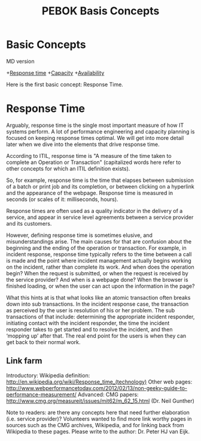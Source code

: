 ﻿---
title: PEBOK Basis Concepts
layout: default
---

# Basic Concepts

MD version

+[Response time](/1-response-time)
+[Capacity](/2-capacity)
+[Availability](/3-availability)

Here is the first basic concept: Response Time.

# Response Time

Arguably, response time is the single most important measure of how IT systems perform. 
A lot of performance engineering and capacity planning is focused on keeping response times optimal. 
We will get into more detail later when we dive into the elements that drive response time. 

According to ITIL, response time is "A measure of the time taken to complete an Operation or Transaction" (capitalized words here refer to other concepts for which an ITIL definition exists).

So, for example, response time is the time that elapses between submission of a batch or print job and its completion, or between clicking on a hyperlink and the appearance of the webpage. Response time is measured in seconds (or scales of it: milliseconds, hours).

Response times are often used as a quality indicator in the delivery of a service, and appear in service level agreements between a service provider and its customers. 

However, defining response time is sometimes elusive, and misunderstandings arise. The main causes for that are confusion about the beginning and the ending of the operation or transaction. For example, in incident response, response time typically refers to the time between a call is made and the point where incident management actually begins working on the incident, rather than complete its work. And when does the operation begin? When the request is submitted, or when the request is received by the service provider? And when is a webpage done? When the browser is finished loading, or when the user can act upon the information in the page?

What this hints at is that what looks like an atomic transaction often breaks down into sub transactions. In the incident response case, the transaction as perceived by the user is resolution of his or her problem. The sub transactions of that include: determining the appropriate incident responder, initiating contact with the incident responder, the time the incident responder takes to get started and to resolve the incident, and then ‘mopping up’ after that. The real end point for the users is when they can get back to their normal work. 
## Link farm
Introductory:
Wikipedia definition: http://en.wikipedia.org/wiki/Response_time_(technology)
Other web pages: http://www.webperformancetoday.com/2012/02/13/non-geeky-guide-to-performance-measurement/ 
Advanced:
CMG papers: http://www.cmg.org/measureit/issues/mit62/m_62_15.html  (Dr. Neil Gunther)

Note to readers:  are there any concepts here that need further elaboration (i.e. service provider)? Volunteers wanted to find more link worthy pages in sources such as the CMG archives, Wikipedia, and for linking back from Wikipedia to these pages.  Please write to the author:  Dr. Peter HJ van Eijk. 

